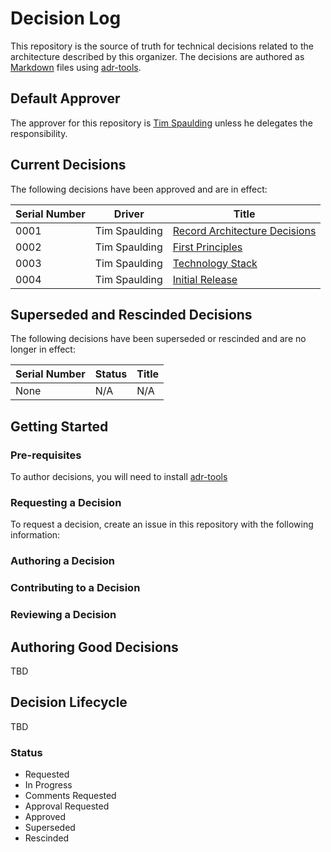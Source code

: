 # Decision Log

This repository is the source of truth for technical decisions related to the architecture described by this organizer.  The decisions are authored as [Markdown](https://docs.github.com/en/get-started/writing-on-github/getting-started-with-writing-and-formatting-on-github/basic-writing-and-formatting-syntax) files using [adr-tools](https://github.com/npryce/adr-tools).

## Default Approver

The approver for this repository is [Tim Spaulding](https://github.com/tspauld98) unless he delegates the responsibility.

## Current Decisions

The following decisions have been approved and are in effect:

| Serial Number | Driver        | Title                                                                             |
| ------------- | ------------- | --------------------------------------------------------------------------------- |
| 0001          | Tim Spaulding | [Record Architecture Decisions](/decisions/0001-record-architecture-decisions.md) |
| 0002          | Tim Spaulding | [First Principles](/decisions/0002-first-principles.md)                           |
| 0003          | Tim Spaulding | [Technology Stack](/decisions/0003-technology-stack.md)                           |
| 0004          | Tim Spaulding | [Initial Release](/decisions/0004-initial-release.md)                             |

## Superseded and Rescinded Decisions

The following decisions have been superseded or rescinded and are no longer in effect:

| Serial Number | Status        | Title                                                                             |
| ------------- | ------------- | --------------------------------------------------------------------------------- |
| None          | N/A           | N/A                                                                               |

## Getting Started

### Pre-requisites

To author decisions, you will need to install [adr-tools]()

### Requesting a Decision

To request a decision, create an issue in this repository with the following information:

### Authoring a Decision

### Contributing to a Decision

### Reviewing a Decision

## Authoring Good Decisions

TBD

## Decision Lifecycle

TBD

### Status

* Requested
* In Progress
* Comments Requested
* Approval Requested
* Approved
* Superseded
* Rescinded
